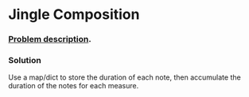 # Jingle Composition

### [Problem description](https://www.beecrowd.com.br/judge/en/problems/view/1430).

### Solution

Use a map/dict to store the duration of each note, then accumulate the duration of the notes for each measure.